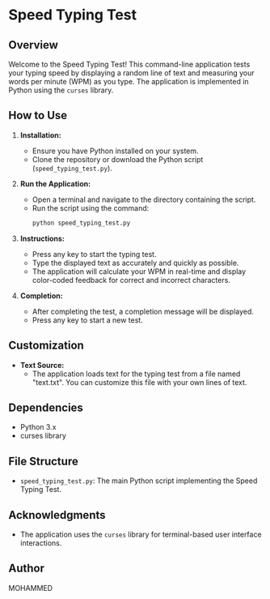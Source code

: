 # Speed Typing Test

## Overview

Welcome to the Speed Typing Test! This command-line application tests your typing speed by displaying a random line of text and measuring your words per minute (WPM) as you type. The application is implemented in Python using the `curses` library.

## How to Use

1. **Installation:**
   - Ensure you have Python installed on your system.
   - Clone the repository or download the Python script (`speed_typing_test.py`).

2. **Run the Application:**
   - Open a terminal and navigate to the directory containing the script.
   - Run the script using the command:
     ```bash
     python speed_typing_test.py
     ```

3. **Instructions:**
   - Press any key to start the typing test.
   - Type the displayed text as accurately and quickly as possible.
   - The application will calculate your WPM in real-time and display color-coded feedback for correct and incorrect characters.

4. **Completion:**
   - After completing the test, a completion message will be displayed.
   - Press any key to start a new test.

## Customization

- **Text Source:**
  - The application loads text for the typing test from a file named "text.txt". You can customize this file with your own lines of text.

## Dependencies

- Python 3.x
- curses library

## File Structure

- `speed_typing_test.py`: The main Python script implementing the Speed Typing Test.

## Acknowledgments

- The application uses the `curses` library for terminal-based user interface interactions.

## Author

MOHAMMED
